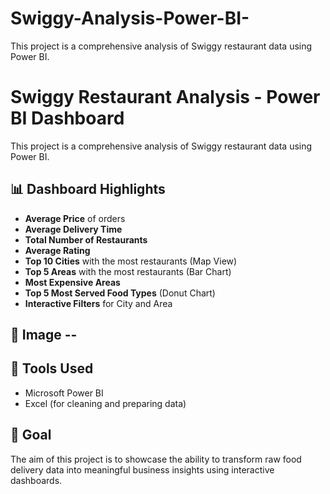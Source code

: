 # Swiggy-Analysis-Power-BI-
This project is a comprehensive analysis of Swiggy restaurant data using Power BI.
# Swiggy Restaurant Analysis - Power BI Dashboard

This project is a comprehensive analysis of Swiggy restaurant data using Power BI.

## 📊 Dashboard Highlights
- **Average Price** of orders
- **Average Delivery Time**
- **Total Number of Restaurants**
- **Average Rating**
- **Top 10 Cities** with the most restaurants (Map View)
- **Top 5 Areas** with the most restaurants (Bar Chart)
- **Most Expensive Areas**
- **Top 5 Most Served Food Types** (Donut Chart)
- **Interactive Filters** for City and Area

## 📁 Image -- 



## 📌 Tools Used
- Microsoft Power BI
- Excel (for cleaning and preparing data)

## 📍 Goal
The aim of this project is to showcase the ability to transform raw food delivery data into meaningful business insights using interactive dashboards.

